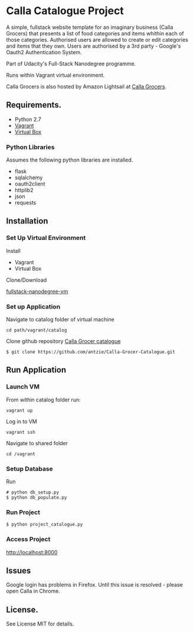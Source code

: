 # Calla Catalogue Project
A simple, fullstack website template for an imaginary business (Calla Grocers) that presents a list of food categories and items whithin each of those categories. Authorised users are allowed to create or edit categories and items that they own. Users are authorised by a 3rd party - Google's Oauth2 Authentication System.

Part of Udacity's Full-Stack Nanodegree programme.

Runs within Vagrant virtual environment.

Calla Grocers is also hosted by Amazon Lightsail at [Calla Grocers](http://ec2-3-104-111-195.ap-southeast-2.compute.amazonaws.com). 
## Requirements.
- Python 2.7
- [Vagrant](https://www.vagrantup.com/)
- [Virtual Box](https://www.virtualbox.org/)

### Python Libraries
Assumes the following python libraries are installed.
- flask
- sqlalchemy
- oauth2client
- httplib2
- json
- requests

## Installation
### Set Up Virtual Environment
Install
- Vagrant
- Virtual Box

Clone/Download

[fullstack-nanodegree-vm](https://github.com/udacity/fullstack-nanodegree-vm)

### Set up Application
Navigate to catalog folder of virtual machine
```
cd path/vagrant/catalog
```
Clone github repository [Calla Grocer catalogue](https://github.com/antzie/Calla-Grocer-Catalogue)
```
$ git clone https://github.com/antzie/Calla-Grocer-Catalogue.git
```
## Run Application
### Launch VM
From within catalog folder run:
```
vagrant up
```
Log in to VM
```
vagrant ssh
```
Navigate to shared folder
```
cd /vagrant
```
### Setup Database
Run 
```
# python db_setup.py
$ python db_populate.py
```
### Run Project

```
$ python project_catalogue.py
```
### Access Project
[http://localhost:8000](http://localhost:8000/
)
## Issues
Google login has problems in Firefox. Until this issue is resolved - please open Calla in Chrome. 


## License.
See License MIT for details.
